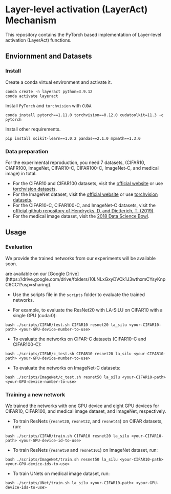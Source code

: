 # Layer-level activation (LayerAct) Mechanism
This repository contains the PyTorch based implementation of Layer-level activation (LayerAct) functions. 

## Enviornment and Datasets 
### Install
Create a conda virtual environment and activate it. 
```
conda create -n layeract python=3.9.12
conda activate layeract
```

Install `PyTorch` and `torchvision` with `CUDA`. 
```
conda install pytorch==1.11.0 torchvision==0.12.0 cudatoolkit=11.3 -c pytorch
```

Install other requirements. 
```
pip install scikit-learn==1.0.2 pandas==2.1.0 mpmath==1.3.0
```

### Data preparation
For the experimental reproduction, you need 7 datasets, (CIFAR10, CIAFR100, ImageNet, CIFAR10-C, CIFAR100-C, ImageNet-C, and medical image) in total. 
- For the CIFAR10 and CIFAR100 datasets, visit the [official website](https://www.cs.toronto.edu/~kriz/cifar.html) or use [torchvision datasets](https://pytorch.org/vision/main/datasets.html). 
- For the ImageNet dataset, visit the [official website](https://www.image-net.org/challenges/LSVRC/2012/index.php#) or use [torchvision datasets](https://pytorch.org/vision/main/datasets.html).
- For the CIFAR10-C, CIFAR100-C, and ImageNet-C datasets, visit the [official github repository of Hendrycks, D. and Dietterich, T. (2019)](https://github.com/hendrycks/robustness?tab=readme-ov-file).
- For the medical image dataset, visit the [2018 Data Science Bowl](https://www.kaggle.com/competitions/data-science-bowl-2018).

## Usage 
### Evaluation 
We provide the trained networks from our experiments will be available soon. 
<!-- -->are available on our [Google Drive](https://drive.google.com/drive/folders/10LNLxGxyDVCk1J3wthxmCYsyKnpC6CC1?usp=sharing).
- Use the scripts file in the `scripts` folder to evaluate the trained networks.

- For example, to evaluate the ResNet20 with LA-SiLU on CIFAR10 with a single GPU (cuda:0):
```
bash ./scripts/CIFAR/test.sh CIFAR10 resnet20 la_silu <your-CIFAR10-path> <your-GPU-device-number-to-use>
```

- To evaluate the networks on CIFAR-C datasets (CIFAR10-C and CIFAR100-C):
```
bash ./scripts/CIFAR/c_test.sh CIFAR10 resnet20 la_silu <your-CIFAR10-path> <your-GPU-device-number-to-use>
```

- To evaluate the networks on ImageNet-C datasets:
```
bash ./scripts/ImageNet/c_test.sh resnet50 la_silu <your-CIFAR10-path> <your-GPU-device-number-to-use>
```

### Training a new network 
We trained the networks with one GPU device and eight GPU devices for CIFAR10, CIFAR100, and medical image dataset, and ImageNet, respectively. 

- To train ResNets (`resnet20`, `resnet32`, and  `resnet44`) on CIFAR datasets, run:
```
bash ./scripts/CIFAR/train.sh CIFAR10 resnet20 la_silu <your-CIFAR10-path> <your-GPU-device-id-to-use>
```

- To train ResNets (`resnet50` and `resnet101`) on ImageNet dataset, run:
```
bash ./scripts/ImageNet/train.sh resnet50 la_silu <your-CIFAR10-path> <your-GPU-device-ids-to-use>
```

- To train UNets on medical image dataset, run:
```
bash ./scripts/UNet/train.sh la_silu <your-CIFAR10-path> <your-GPU-device-ids-to-use>
```
